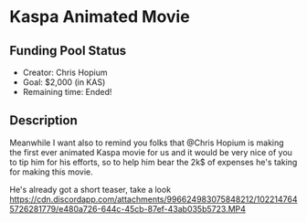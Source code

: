 # Kaspa Animated Movie

## Funding Pool Status
<!---
Feel free to add/remove fields as you see fit.
--->
- Creator: Chris Hopium
- Goal: $2,000 (in KAS)
- Remaining time: Ended!
## Description
Meanwhile I want also to remind you folks that @Chris Hopium is making the first ever animated Kaspa movie for us and it would be very nice of you to tip him for his efforts, so to help him bear the 2k$ of expenses he's taking for making this movie.

He's already got a short teaser, take a look https://cdn.discordapp.com/attachments/996624983075848212/1022147645726281779/e480a726-644c-45cb-87ef-43ab035b5723.MP4
